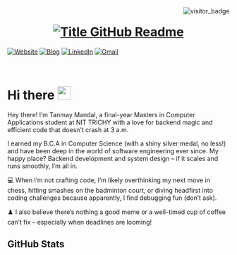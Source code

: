 <img align="right" src="https://api.visitorbadge.io/api/visitors?path=https%3A%2F%2Fgithub.com%2Ftanmay958&countColor=%23263759&style=default" alt="visitor_badge">

<h1 style="text-align: center;">
  <a href="https://git.io/typing-svg" target="_blank">
    <img src="https://readme-typing-svg.herokuapp.com?font=Inter&weight=800&size=35&duration=2500&pause=300&multiline=true&width=650&height=140&lines=%24+whoami;Tanmay+Mandal" alt="Title GitHub Readme" />
  </a>
</h1>

[![Website](https://img.shields.io/badge/Website-tanmay-informational?style=flat-square&color=00ADB5&logo=about.me&logoColor=white)](https://portfolio-one-navy-83.vercel.app/)
[![Blog](https://img.shields.io/badge/Blog-tanmay/blog-informational?style=flat-square&color=FAEEE7&logo=krita&logoColor=white)](https://portfolio-one-navy-83.vercel.app/blog)
[![LinkedIn](https://img.shields.io/badge/LinkedIn-tanmay-informational?style=flat-square&logo=linkedin&logoColor=white)](https://www.linkedin.com/in/tanmay-mandal-47286b190/)
[![Gmail](https://img.shields.io/badge/Gmail-tanmaymandal958@gmail.com-informational?style=flat-square&color=EA4335&logo=gmail&logoColor=white)](mailto:tanmaymandal958@gmail.com?subject=Hey!)

<br>

# Hi there <img src="https://raw.githubusercontent.com/umenzi/umenzi/main/wave.gif" width="30px">

Hey there! I’m Tanmay Mandal, a final-year Masters in Computer Applications student at NIT TRICHY with a love for backend magic and efficient code that doesn’t crash at 3 a.m.

I earned my B.C.A in Computer Science (with a shiny silver medal, no less!) and have been deep in the world of software engineering ever since. My happy place? Backend development and system design – if it scales and runs smoothly, I’m all in.

💻 When I’m not crafting code, I’m likely overthinking my next move in chess, hitting smashes on the badminton court, or diving headfirst into coding challenges because apparently, I find debugging fun (don’t ask).

♟️ I also believe there’s nothing a good meme or a well-timed cup of coffee can’t fix – especially when deadlines are looming!



## GitHub Stats
<!--
[![My GitHub Language Stats](https://github-readme-stats.vercel.app/api/top-langs/?username=tanmay958&langs_count=6&theme=react&bg_color=1F222E&title_color=F85D7F&hide_border=true&icon_color=F8D866)]()

-->




<!--
**tanmay958/tanmay958** is a ✨ _special_ ✨ repository because its `README.md` (this file) appears on your GitHub profile.

Here are some ideas to get you started:

- 🔭 I’m currently working on ...
- 🌱 I’m currently learning ...
- 👯 I’m looking to collaborate on ...
- 🤔 I’m looking for help with ...
- 💬 Ask me about ...
- 📫 How to reach me: ...
- 😄 Pronouns: ...
- ⚡ Fun fact: ...
-->
